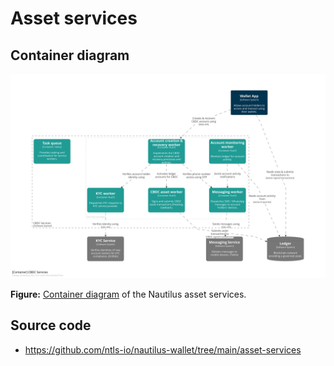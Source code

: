 # Asset services

## Container diagram

[![Container diagram: Asset services][diagram]][diagram]

[diagram]: diagrams/CBDCServices-Container.svg

**Figure:** [Container diagram] of the Nautilus asset services.

[Container diagram]: https://c4model.com/#ContainerDiagram

## Source code

* <https://github.com/ntls-io/nautilus-wallet/tree/main/asset-services>

